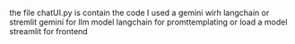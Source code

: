 the file chatUI.py is contain the code 
I used a gemini wirh langchain or stremlit
gemini for llm model 
langchain for promttemplating or load a model
streamlit for frontend

